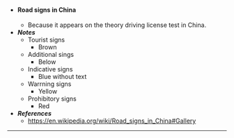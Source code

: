 - #### Road signs in China
    - Because it appears on the theory driving license test in China.
- ***Notes***
    - Tourist signs
        - Brown
    - Additional sings
        - Below
    - Indicative signs
        - Blue without text
    - Warrning signs
        - Yellow
    - Prohibitory signs
        - Red
- ***References***
    - https://en.wikipedia.org/wiki/Road_signs_in_China#Gallery
- ---
